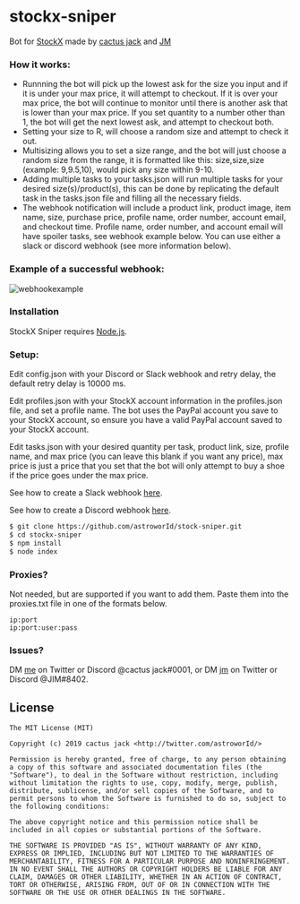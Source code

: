 # stockx-sniper

Bot for [StockX](http://stockx.com/) made by [cactus jack](https://twitter.com/astroworId) and [JM](https://twitter.com/IncorrectCVV) 

### How it works:

- Runnning the bot will pick up the lowest ask for the size you input and if it is under your max price, it will attempt to checkout.  If it is over your max price, the bot will continue to monitor until there is another ask that is lower than your max price.  If you set quantity to a number other than 1, the bot will get the next lowest ask, and attempt to checkout both.
- Setting your size to R, will choose a random size and attempt to check it out.
- Multisizing allows you to set a size range, and the bot will just choose a random size from the range, it is formatted like this: size,size,size (example: 9,9.5,10), would pick any size within 9-10.
- Adding multiple tasks to your tasks.json will run multiple tasks for your desired size(s)/product(s), this can be done by replicating the default task in the tasks.json file and filling all the necessary fields.
- The webhook notification will include a product link, product image, item name, size, purchase price, profile name, order number, account email, and checkout time.  Profile name, order number, and account email will have  spoiler tasks, see webhook example below.  You can use either a slack or discord webhook (see more information below).

### Example of a successful webhook:

![webhookexample](https://i.imgur.com/PpFdWB6.png)

### Installation

StockX Sniper requires [Node.js](http://nodejs.org/).

### Setup:

Edit config.json with your Discord or Slack webhook and retry delay, the default retry delay is 10000 ms.  

Edit profiles.json with your StockX account information in the profiles.json file, and set a profile name.  The bot uses the PayPal account you save to your StockX account, so ensure you have a valid PayPal account saved to your StockX account.

Edit tasks.json with your desired quantity per task, product link, size, profile name, and max price (you can leave this blank if you want any price), max price is just a price that you set that the bot will only attempt to buy a shoe if the price goes under the max price.

See how to create a Slack webhook [here](https://api.slack.com/incoming-webhooks).

See how to create a Discord webhook [here](https://support.discordapp.com/hc/en-us/articles/228383668-Intro-to-Webhooks).

```sh
$ git clone https://github.com/astroworId/stock-sniper.git
$ cd stockx-sniper
$ npm install
$ node index
```
### Proxies?

Not needed, but are supported if you want to add them.  Paste them into the proxies.txt file in one of the formats below.

```
ip:port
ip:port:user:pass
```

### Issues?

DM [me](https://twitter.com/astroworId) on Twitter or Discord @cactus jack#0001, or DM [jm](https://twitter.com/IncorrectCVV) on Twitter or Discord @JIM#8402.

## License

```
The MIT License (MIT)

Copyright (c) 2019 cactus jack <http://twitter.com/astroworId/>

Permission is hereby granted, free of charge, to any person obtaining a copy of this software and associated documentation files (the "Software"), to deal in the Software without restriction, including without limitation the rights to use, copy, modify, merge, publish, distribute, sublicense, and/or sell copies of the Software, and to permit persons to whom the Software is furnished to do so, subject to the following conditions:

The above copyright notice and this permission notice shall be included in all copies or substantial portions of the Software.

THE SOFTWARE IS PROVIDED "AS IS", WITHOUT WARRANTY OF ANY KIND, EXPRESS OR IMPLIED, INCLUDING BUT NOT LIMITED TO THE WARRANTIES OF MERCHANTABILITY, FITNESS FOR A PARTICULAR PURPOSE AND NONINFRINGEMENT. IN NO EVENT SHALL THE AUTHORS OR COPYRIGHT HOLDERS BE LIABLE FOR ANY CLAIM, DAMAGES OR OTHER LIABILITY, WHETHER IN AN ACTION OF CONTRACT, TORT OR OTHERWISE, ARISING FROM, OUT OF OR IN CONNECTION WITH THE SOFTWARE OR THE USE OR OTHER DEALINGS IN THE SOFTWARE.
```
